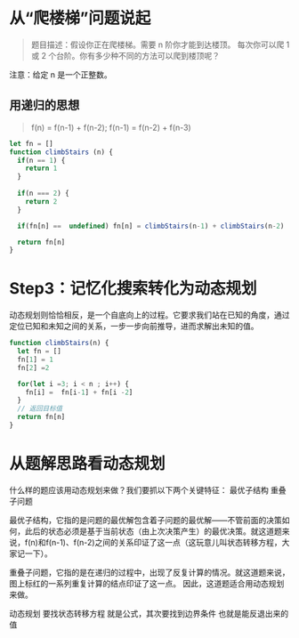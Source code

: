 # 从“爬楼梯”问题说起
> 题目描述：假设你正在爬楼梯。需要 n 阶你才能到达楼顶。
每次你可以爬 1 或 2 个台阶。你有多少种不同的方法可以爬到楼顶呢？

注意：给定 n 是一个正整数。

## 用递归的思想
> f(n) = f(n-1) + f(n-2); f(n-1) = f(n-2) + f(n-3)

```js
let fn = []
function climbStairs (n) {
  if(n == 1) {
    return 1
  }
  
  if(n === 2) {
    return 2
  }

  if(fn[n] ==  undefined) fn[n] = climbStairs(n-1) + climbStairs(n-2)

  return fn[n]
}
```
# Step3：记忆化搜索转化为动态规划
动态规划则恰恰相反，是一个自底向上的过程。它要求我们站在已知的角度，通过定位已知和未知之间的关系，一步一步向前推导，进而求解出未知的值。

```js
function climbStairs(n) {
  let fn = []
  fn[1] = 1
  fn[2] =2

  for(let i =3; i < n ; i++) {
    fn[i] =  fn[i-1] + fn[i -2]
  }
  // 返回目标值
  return fn[n]
}
```
# 从题解思路看动态规划
什么样的题应该用动态规划来做？我们要抓以下两个关键特征：
  最优子结构
  重叠子问题

最优子结构，它指的是问题的最优解包含着子问题的最优解——不管前面的决策如何，此后的状态必须是基于当前状态（由上次决策产生）的最优决策。就这道题来说，f(n)和f(n-1)、f(n-2)之间的关系印证了这一点（这玩意儿叫状态转移方程，大家记一下）。

重叠子问题，它指的是在递归的过程中，出现了反复计算的情况。就这道题来说，图上标红的一系列重复计算的结点印证了这一点。
因此，这道题适合用动态规划来做。


动态规划 要找状态转移方程 就是公式，其次要找到边界条件 也就是能反退出来的值

